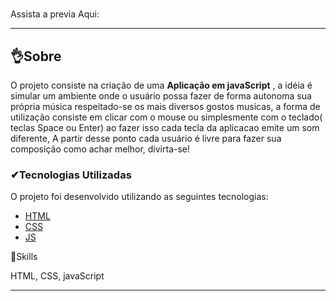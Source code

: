 #
Assista a previa Aqui:



---
##   👌Sobre
O projeto consiste na criação de uma **Aplicação em javaScript** , a idéia é simular um ambiente onde o usuário possa fazer de forma autonoma sua própria música
respeitado-se os mais diversos gostos musicas, a forma de utilização consiste em clicar com o mouse ou simplesmente com o teclado( teclas Space ou Enter) ao fazer isso cada tecla da 
aplicacao emite um som diferente, A partir desse ponto cada usuário é livre para fazer sua composição como achar melhor, divirta-se!
 

###  ✔Tecnologias Utilizadas
O projeto foi desenvolvido utilizando as seguintes tecnologias:
- [HTML](https://www.alura.com.br/)
- [CSS](https://www.alura.com.br/)
- [JS](https://developer.mozilla.org/pt-BR/docs/Learn/JavaScript/)





🦾Skills

HTML, CSS, javaScript



---
